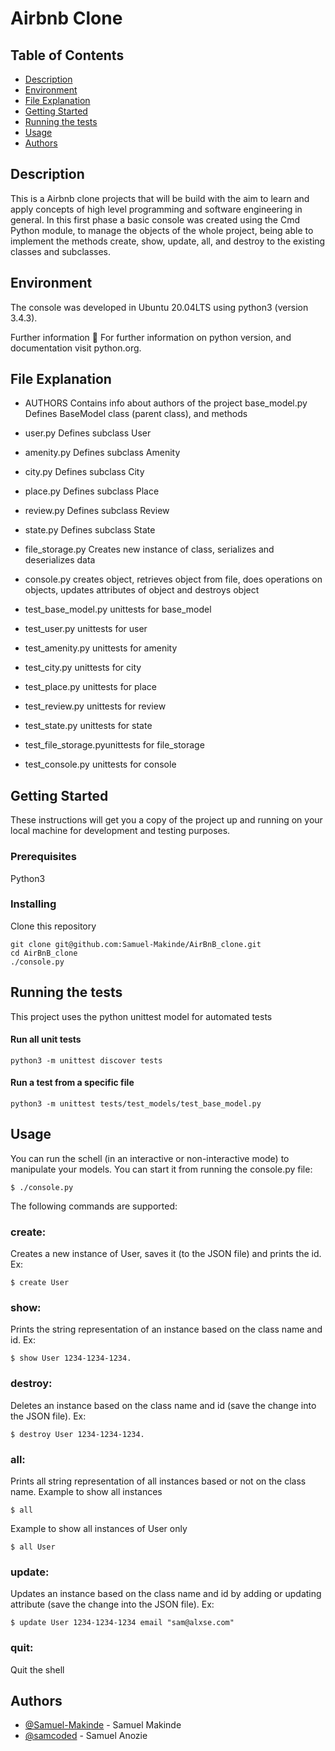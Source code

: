 # Airbnb Clone

## Table of Contents

-   [Description](#description)
-   [Environment](#environment)
-   [File Explanation](#file_explanation)
-   [Getting Started](#getting_started)
-   [Running the tests](#running_the_tests)
-   [Usage](#usage)
-   [Authors](#authors)

## Description <a name = "description"></a>

This is a Airbnb clone projects that will be build with the aim to learn and apply concepts of high level programming and software engineering in general. In this first phase a basic console was created using the Cmd Python module, to manage the objects of the whole project, being able to implement the methods create, show, update, all, and destroy to the existing classes and subclasses.

## Environment <a name = "environment"></a>

The console was developed in Ubuntu 20.04LTS using python3 (version 3.4.3).

Further information 📑 For further information on python version, and documentation visit python.org.

## File Explanation <a name = "file_explanation"></a>

-   AUTHORS Contains info about authors of the project
    base_model.py Defines BaseModel class (parent class), and methods
-   user.py Defines subclass User
-   amenity.py Defines subclass Amenity
-   city.py Defines subclass City
-   place.py Defines subclass Place
-   review.py Defines subclass Review
-   state.py Defines subclass State
-   file_storage.py Creates new instance of class, serializes and deserializes data
-   console.py creates object, retrieves object from file, does operations on objects, updates attributes of object and destroys object

-   test_base_model.py unittests for base_model
-   test_user.py unittests for user
-   test_amenity.py unittests for amenity
-   test_city.py unittests for city
-   test_place.py unittests for place
-   test_review.py unittests for review
-   test_state.py unittests for state
-   test_file_storage.pyunittests for file_storage
-   test_console.py unittests for console

## Getting Started <a name = "getting_started"></a>

These instructions will get you a copy of the project up and running on your local machine for development and testing purposes.

### Prerequisites

Python3

### Installing

Clone this repository

```
git clone git@github.com:Samuel-Makinde/AirBnB_clone.git
cd AirBnB_clone
./console.py
```

## Running the tests <a name = "running_the_tests"></a>

This project uses the python unittest model for automated tests

#### Run all unit tests

`python3 -m unittest discover tests`

#### Run a test from a specific file

`python3 -m unittest tests/test_models/test_base_model.py`

## Usage <a name="usage"></a>

You can run the schell (in an interactive or non-interactive mode) to manipulate your models.
You can start it from running the console.py file:

```
$ ./console.py
```

The following commands are supported:

### create:

Creates a new instance of User, saves it (to the JSON file) and prints the id.
Ex:

```
$ create User
```

### show:

Prints the string representation of an instance based on the class name and id.
Ex:

```
$ show User 1234-1234-1234.
```

### destroy:

Deletes an instance based on the class name and id (save the change into the JSON file).
Ex:

```
$ destroy User 1234-1234-1234.
```

### all:

Prints all string representation of all instances based or not on the class name.
Example to show all instances

```
$ all
```

Example to show all instances of User only

```
$ all User
```

### update:

Updates an instance based on the class name and id by adding or updating attribute (save the change into the JSON file).
Ex:

```
$ update User 1234-1234-1234 email "sam@alxse.com"
```

### quit:

Quit the shell

## Authors <a name = "authors"></a>

-   [@Samuel-Makinde](https://github.com/Samuel-Makinde) - Samuel Makinde
-   [@samcoded](https://github.com/samcoded) - Samuel Anozie
